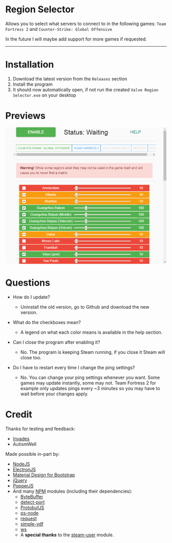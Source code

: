 # Region Selector

Allows you to select what servers to connect to in the following games: `Team Fortress 2` and `Counter-Strike: Global Offensive`

In the future I will maybe add support for more games if requested.

---

# Installation

1. Download the latest version from the `Releases` section
2. Install the program
3. It should now automatically open, if not run the created `Valve Region Selector.exe` on your desktop

# Previews

![Preview](./assets/preview.png)

# Questions

- How do I update?
  - Uninstall the old version, go to Github and download the new version.

- What do the checkboxes mean?
  - A legend on what each color means is available in the help section.

- Can I close the program after enabling it?
  - No. The program is keeping Steam running, if you close it Steam will close too.

- Do I have to restart every time I change the ping settings?
  - No. You can change your ping settings whenever you want. Some games may update instantly, some may not. Team Fortress 2 for example only updates pings every ~3 minutes so you may have to wait before your changes apply.

# Credit

Thanks for testing and feedback:
- [lnvades](https://github.com/lnvades)
- AutismWell

Made possible in-part by:
- [NodeJS](https://nodejs.org/)
- [ElectronJS](https://electronjs.org/)
- [Material Design for Bootstrap](https://fezvrasta.github.io/bootstrap-material-design/)
- [jQuery](https://jquery.com/)
- [PopperJS](https://popper.js.org/)
- And many [NPM](https://npmjs.com/) modules (including their dependencies):
  - [ByteBuffer](https://npmjs.com/package/bytebuffer)
  - [detect-port](https://npmjs.com/package/detect-port)
  - [ProtobufJS](https://npmjs.com/package/protobufjs)
  - [ps-node](https://npmjs.com/package/ps-node)
  - [request](https://npmjs.com/package/request)
  - [simple-vdf](https://npmjs.com/package/simple-vdf)
  - [ws](https://npmjs.com/package/ws)
  - A **special thanks** to the [steam-user](https://npmjs.com/package/steam-user) module.
